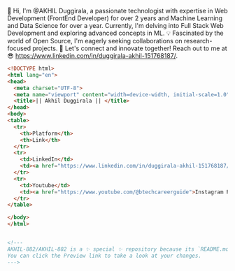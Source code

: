 
👋 Hi, I'm @AKHIL Duggirala, a passionate technologist with expertise in Web Development (FrontEnd Developer) for over 2 years and Machine Learning and Data Science for over a year. 
Currently, I'm delving into Full Stack Web Development and exploring advanced concepts in ML. 
💡 Fascinated by the world of Open Source, I'm eagerly seeking collaborations on research-focused projects. 
🌱 Let's connect and innovate together! Reach out to me at 😎 https://www.linkedin.com/in/duggirala-akhil-151768187/.


```html
<!DOCTYPE html>
<html lang="en">
<head>
  <meta charset="UTF-8">
  <meta name="viewport" content="width=device-width, initial-scale=1.0">
  <title>|| Akhil Duggirala || </title>
</head>
<body>
<table>
  <tr>
    <th>Platform</th>
    <th>Link</th>
  </tr>
  <tr>
    <td>LinkedIn</td>
    <td><a href="https://www.linkedin.com/in/duggirala-akhil-151768187/">LinkedIn Profile</a></td>
  </tr>
  <tr>
    <td>Youtube</td>
    <td><a href="https://www.youtube.com/@btechcareerguide">Instagram Profile</a></td>
  </tr>
</table>

</body>
</html>


<!---
AKHIL-882/AKHIL-882 is a ✨ special ✨ repository because its `README.md` (this file) appears on your GitHub profile.
You can click the Preview link to take a look at your changes.
--->
